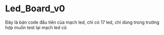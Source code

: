 # Led_Board_v0
Đây là bản code đầu tiên của mạch led, chỉ có 17 led, chỉ dùng trong trường hợp muốn test lại mạch led cũ
